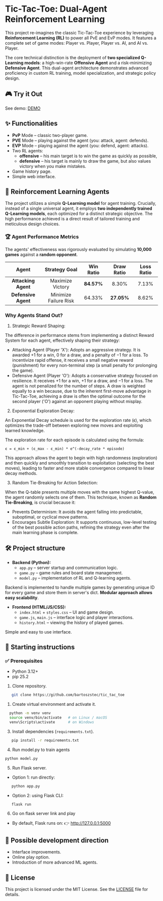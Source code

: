 # Tic-Tac-Toe: Dual-Agent Reinforcement Learning

This project re-imagines the classic Tic-Tac-Toe experience by leveraging **Reinforcement Learning (RL)** to power all PvE and EvP modes. It features a complete set of game modes: Player vs. Player, Player vs. AI, and AI vs. Player.

The core technical distinction is the deployment of **two specialized Q-Learning models**: a high-win-rate **Offensive Agent** and a risk-minimizing **Defensive Agent**. This dual-agent architecture demonstrates advanced proficiency in custom RL training, model specialization, and strategic policy design.

## 🎮 Try it Out 
See demo: [DEMO](https://tic-tac-toe-gze4anbeg6fkewhk.northeurope-01.azurewebsites.net/)

## ✨ Functionalities
- **PvP** Mode – classic two-player game.  
- **PVE** Mode – playing against the agent (you: attack, agent: defends).  
- **EVP** Mode – playing against the agent (you: defend, agent: attacks).
- Two RL agents:
  - **offensive** – his main target is to win the game as quickly as possible,  
  - **defensive** – his target is mainly to draw the game, but also values victory when you make mistakes.  
- Game history page.
- Simple web interface.  

## 🤖 Reinforcement Learning Agents
The project utilizes a simple **Q-Learning model** for agent training. Crucially, instead of a single universal agent, it employs **two independently trained Q-Learning models**, each optimized for a distinct strategic objective. The high performance achieved is a direct result of tailored training and meticulous design choices.

### 🏆 Agent Performance Metrics

The agents' effectiveness was rigorously evaluated by simulating **10,000 games** against a **random opponent**.

|        Agent        |     Strategy Goal     | Win Ratio  | Draw Ratio | Loss Ratio |
|:---:|:---:|:---:| :---: | :---: |
| **Attacking Agent** |   Maximize Victory    | **84.57%** | 8.30% | 7.13% |
| **Defensive Agent** | Minimize Failure Risk |   64.33%   | **27.05%** | 8.62% |

### Why Agents Stand Out?

1. Strategic Reward Shaping:

The difference in performance stems from implementing a distinct Reward System for each agent, effectively shaping their strategy:
- Attacking Agent (Player 'X'): Adopts an aggressive strategy. It is awarded +1 for a win, 0 for a draw, and a penalty of −1 for a loss. To incentivize rapid offense, it receives a small negative reward (punishment) for every non-terminal step (a small penalty for prolonging the game).
- Defensive Agent (Player 'O'): Adopts a conservative strategy focused on resilience. It receives +1 for a win, +1 for a draw, and −1 for a loss. The agent is not penalized for the number of steps. A draw is weighted equally to a win because, due to the inherent first-move advantage in Tic-Tac-Toe, achieving a draw is often the optimal outcome for the second player ('O') against an opponent playing without misplay.

2. Exponential Exploration Decay:

An Exponential Decay schedule is used for the exploration rate (ϵ), which optimizes the trade-off between exploring new moves and exploiting learned knowledge.

The exploration rate for each episode is calculated using the formula:

`ϵ = ϵ_min + (ϵ_max - ϵ_min) * e^(-decay_rate * episode)`

This approach allows the agent to begin with high randomness (exploration) and then quickly and smoothly transition to exploitation (selecting the best moves), leading to faster and more stable convergence compared to linear decay methods.

3. Random Tie-Breaking for Action Selection:

When the Q-table presents multiple moves with the same highest Q-value, the agent randomly selects one of them. This technique, known as **Random Tie-Breaking**, is crucial because it:
- Prevents Determinism: It avoids the agent falling into predictable, suboptimal, or cyclical move patterns.
- Encourages Subtle Exploration: It supports continuous, low-level testing of the best possible action paths, refining the strategy even after the main learning phase is complete.

## 🛠️ Project structure
- **Backend (Python):**  
  - `app.py` – server startup and communication logic.  
  - `game.py` – game rules and board state management.  
  - `model.py` – implementation of RL and Q-learning agents.

Backend is implemented to handle multiple games by generating unique ID for every game and store them in server's dict. **Modular approach allows easy scalability**.

- **Frontend (HTML/JS/CSS):**  
  - `index.html` + `styles.css` – UI and game design.  
  - `game.js`, `main.js` – interface logic and player interactions.  
  - `history.html` – viewing the history of played games.

Simple and easy to use interface.


## 🚀 Starting instructions
### ✅ Prerequisites
- Python 3.12+ 
- pip  25.2


1. Clone repository.
```bash
   git clone https://github.com/bartoszstec/tic_tac_toe
```
1. Create virtual environment and activate it.
```bash
  python -m venv venv
  source venv/bin/activate   # on Linux / macOS
  venv\Scripts\activate      # on Windows
```
3. Install dependencies (`requirements.txt`).
```bash
   pip install -r requirements.txt
```
4. Run model.py to train agents
```bash
python model.py
```
5. Run Flask server.
 - Option 1: run directly:
```bash
   python app.py
```

 - Option 2: using Flask CLI:
```bash
   flask run
```

6. Go on flask server link and play
- By default, Flask runs on:
👉 http://127.0.0.1:5000

## 📌 Possible development direction
- Interface improvements.
- Online play option.
- Introduction of more advanced ML agents.


## 📄 License
This project is licensed under the MIT License.
See the [LICENSE](./LICENSE) file for details.
